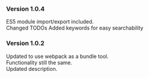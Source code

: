 ### Version 1.0.4

ES5 module import/export included.  
Changed TODOs
Added keywords for easy searchability

### Version 1.0.2

Updated to use webpack as a bundle tool.  
Functionality still the same.  
Updated description.
